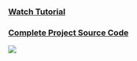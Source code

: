 ### [Watch Tutorial](https://youtu.be/ekAbxVNcy8Q)
### [Complete Project Source Code](https://buymeacoffee.com/egator/e/283325)

![](./thumbnail.jpg)
